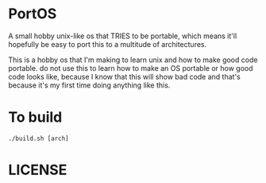 # PortOS
A small hobby unix-like os that TRIES to be portable, which means it'll hopefully be easy to port this to a multitude of architectures. 

This is a hobby os that I'm making to learn unix and how to make good code portable. 
do not use this to learn how to make an OS portable or how good code looks like, because I know that this will show bad code and that's because it's my first time doing anything like this.

# To build
```
./build.sh [arch]
```

# LICENSE 
